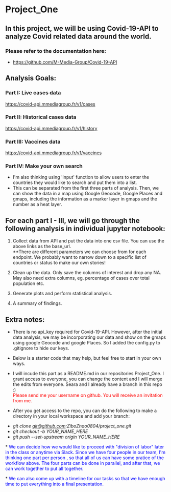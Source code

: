 # Project_One

## In this project, we will be using Covid-19-API to analyze Covid related data around the world.

### Please refer to the documentation here: 
- https://github.com/M-Media-Group/Covid-19-API


## Analysis Goals:

### Part I: Live cases data
https://covid-api.mmediagroup.fr/v1/cases


### Part II: Historical cases data
https://covid-api.mmediagroup.fr/v1/history


### Part III: Vaccines data
https://covid-api.mmediagroup.fr/v1/vaccines

### Part IV: Make your own search
* I'm also thinking using 'input' function to allow users to enter the countries they would like to search and put them into a list. 
* This can be separated from the first three parts of analysis. Then, we can show the data in a map using Google Geocode, Google Places and gmaps, including the information as a marker layer in gmaps and the number as a heat layer.


## For each part I - III, we will go through the following analysis in individual jupyter notebook:

1. Collect data from API and put the data into one csv file. You can use the above links as the base_url.<br /> 
   **There are different parameters we can choose from for each endpoint. We probably want to narrow down to a specific list of countries or status to make our own stories! 

2. Clean up the data. Only save the columns of interest and drop any NA. May also need extra columns, eg. percentage of cases over total population etc.

3. Generate plots and perform statistical analysis.

4. A summary of findings.

## Extra notes:

* There is no api_key required for Covid-19-API. However, after the initial data analysis, we may be incorporating our data and show on the gmaps using google Geocode and google Places. So I added the config.py to .gitignore to hide our keys.

* Below is a starter code that may help, but feel free to start in your own ways.

* I will incude this part as a README.md in our repositories Project_One. I grant access to everyone, you can change the content and I will merge the edits from everyone. Seara and I already have a branch in this repo :)<br /> 
<span style="color:red">Please send me your username on github. You will receive an invitation from me.</span>

* After you get access to the repo, you can do the following to make a directory in your local workspace and add your branch:
- *git clone git@github.com:ZiboZhao0804/project_one.git*
- *git checkout -b YOUR_NAME_HERE*
- *git push --set-upstream origin YOUR_NAME_HERE*

*<span style="color:blue"> We can decide how we would like to proceed with "division of labor" later in the class or anytime via Slack. Since we have four people in our team, I'm thinking one part per person , so that all of us can have some pratice of the workflow above. The four parts can be done in parallel, and after that, we can work together to put all together. </span>

*<span style="color:blue"> We can also come up with a timeline for our tasks so that we have enough time to put everything into a final presentation.</span>
